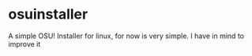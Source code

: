 # osuinstaller
A simple OSU! Installer for linux, for now is very simple. 
I have in mind to improve it
